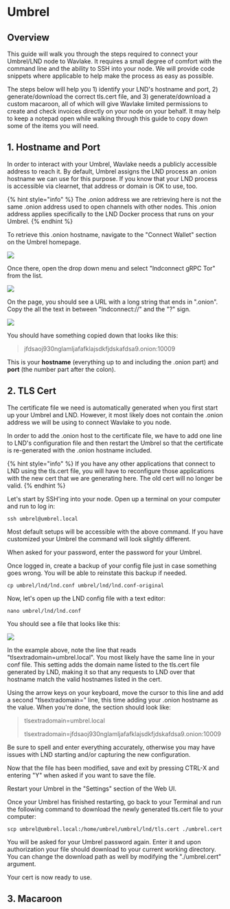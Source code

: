 # Umbrel

## Overview

This guide will walk you through the steps required to connect your Umbrel/LND node to Wavlake. It requires a small degree of comfort with the command line and the ability to SSH into your node. We will provide code snippets where applicable to help make the process as easy as possible.

The steps below will help you 1) identify your LND's hostname and port, 2) generate/download the correct tls.cert file, and 3) generate/download a custom macaroon, all of which will give Wavlake limited permissions to create and check invoices directly on your node on your behalf. It may help to keep a notepad open while walking through this guide to copy down some of the items you will need.

## 1. Hostname and Port

In order to interact with your Umbrel, Wavlake needs a publicly accessible address to reach it. By default, Umbrel assigns the LND process an .onion hostname we can use for this purpose. If you know that your LND process is accessible via clearnet, that address or domain is OK to use, too.

{% hint style="info" %}
The .onion address we are retrieving here is not the same .onion address used to open channels with other nodes. This .onion address applies specifically to the LND Docker process that runs on your Umbrel.
{% endhint %}

To retrieve this .onion hostname, navigate to the "Connect Wallet" section on the Umbrel homepage.

![](../.gitbook/assets/umbrel-connect.png)

Once there, open the drop down menu and select "lndconnect gRPC Tor" from the list.

![](../.gitbook/assets/umbrel-connect2.png)

On the page, you should see a URL with a long string that ends in ".onion". Copy the all the text in between "lndconnect://" and the "?" sign.

![](<../.gitbook/assets/umbrel-connect3 (1).png>)

&#x20;You should have something copied down that looks like this:

> jfdsaoj930nglamljafafklajsdkfjdskafdsa9.onion:10009

This is your **hostname** (everything up to and including the .onion part) and **port** (the number part after the colon).

## 2. TLS Cert

The certificate file we need is automatically generated when you first start up your Umbrel and LND. However, it most likely does not contain the .onion address we will be using to connect Wavlake to you node.

In order to add the .onion host to the certificate file, we have to add one line to LND's configuration file and then restart the Umbrel so that the certificate is re-generated with the .onion hostname included.

{% hint style="info" %}
If you have any other applications that connect to LND using the tls.cert file, you will have to reconfigure those applications with the new cert that we are generating here. The old cert will no longer be valid.
{% endhint %}

Let's start by SSH'ing into your node. Open up a terminal on your computer and run to log in:

```
ssh umbrel@umbrel.local
```

Most default setups will be accessible with the above command. If you have customized your Umbrel the command will look slightly different.

When asked for your password, enter the password for your Umbrel.

Once logged in, create a backup of your config file just in case something goes wrong. You will be able to reinstate this backup if needed.

```
cp umbrel/lnd/lnd.conf umbrel/lnd/lnd.conf-original
```

Now, let's open up the LND config file with a text editor:

```
nano umbrel/lnd/lnd.conf
```

You should see a file that looks like this:

![](../.gitbook/assets/umbrel-tls.png)

In the example above, note the line that reads "tlsextradomain=umbrel.local". You most likely have the same line in your conf file. This setting adds the domain name listed to the tls.cert file generated by LND, making it so that any requests to LND over that hostname match the valid hostnames listed in the cert.

Using the arrow keys on your keyboard, move the cursor to this line and add a second "tlsextradomain=" line, this time adding your .onion hostname as the value. When you're done, the section should look like:

> tlsextradomain=umbrel.local
>
> tlsextradomain=jfdsaoj930nglamljafafklajsdkfjdskafdsa9.onion:10009

Be sure to spell and enter everything accurately, otherwise you may have issues with LND starting and/or capturing the new configuration.

Now that the file has been modified, save and exit by pressing CTRL-X and entering "Y" when asked if you want to save the file.



Restart your Umbrel in the "Settings" section of the Web UI.



Once your Umbrel has finished restarting, go back to your Terminal and run the following command to download the newly generated tls.cert file to your computer:

```
scp umbrel@umbrel.local:/home/umbrel/umbrel/lnd/tls.cert ./umbrel.cert
```

You will be asked for your Umbrel password again. Enter it and upon authorization your file should download to your current working directory. You can change the download path as well by modifying the "./umbrel.cert" argument.

Your cert is now ready to use.

## 3. Macaroon
